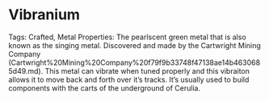 # Vibranium

Tags: Crafted, Metal
Properties: The pearlscent green metal that is also known as the singing metal. Discovered and made by the Cartwright Mining Company (Cartwright%20Mining%20Company%20f79f9b33748f47138ae14b4630685d49.md). This metal can vibrate when tuned properly and this vibraiton allows it to move back and forth over it’s tracks. It’s usually used to build components with the carts of the underground of Cerulia.